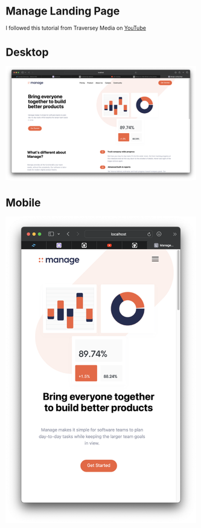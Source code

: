 Manage Landing Page
===================

I followed this tutorial from Traversey Media on [YouTube](https://www.youtube.com/watch?v=dFgzHOX84xQ)

# Desktop

![desktop](./documentation/desktop.png)

# Mobile

![mobile](./documentation/mobile.png)